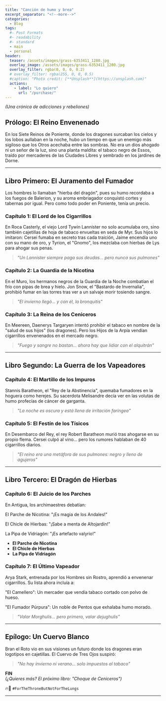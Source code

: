 ```yaml
---
title: "Canción de humo y brea"
excerpt_separator: "<!--more-->"
categories:
  - Blog
tags:
  #- Post Formats
  #- readability
  #- standard
  - main
  - personal
header:
  teaser: /assets/images/grass-6353411_1280.jpg
  overlay_image: /assets/images/grass-6353411_1280.jpg
  overlay_filter: rgba(0, 0, 0, 0.2)
  # overlay_filter: rgba(255, 0, 0, 0.5)
  #caption: "Photo credit: [**Unsplash**](https://unsplash.com)"
  actions:
    - label: "Lo quiero"
      url: "/purchase/"
---
```


*(Una crónica de adicciones y rebeliones)*  

<!--more--> 

## Prólogo: El Reino Envenenado  

En los Siete Reinos de Poniente, donde los dragones surcaban los cielos y los lobos aullaban en la noche, hubo un tiempo en que un enemigo más sigiloso que los Otros acechaba entre las sombras. No era un dios ahogado ni un señor de la luz, sino una planta maldita: el tabaco negro de Essos, traído por mercaderes de las Ciudades Libres y sembrado en los jardines de Dorne.

---

## Libro Primero: El Juramento del Fumador

Los hombres lo llamaban "hierba del dragón", pues su humo recordaba a los fuegos de Balerion, y su aroma embriagador conquistó cortes y tabernas por igual. Pero como todo poder en Poniente, tenía un precio.

### Capítulo 1: El Lord de los Cigarrillos  

En Roca Casterly, el viejo Lord Tywin Lannister no solo acumulaba oro, sino también cajetillas de hoja de tabaco envueltas en seda de Myr. Sus hijos lo imitaron: Cersei fumaba en secreto tras cada traición, Jaime encendía uno con su mano de oro, y Tyrion, el "Gnomo", los mezclaba con hierbas de Lys para ahogar sus penas.
> *"Un Lannister siempre paga sus deudas... pero nunca sus pulmones"*

### Capítulo 2: La Guardia de la Nicotina  

En el Muro, los hermanos negros de la Guardia de la Noche combatían el frío con pipas de brea y hielo. Jon Snow, el "Bastardo de Invernalia", prohibió fumar en las torres tras ver a un salvaje morir tosiendo sangre.
> *"El invierno llegó... y con él, la bronquitis"*  

### Capítulo 3: La Reina de los Ceniceros

En Meereen, Daenerys Targaryen intentó prohibir el tabaco en nombre de la "salud de sus hijos" (los dragones). Pero los Hijos de la Arpía vendían cigarrillos envenenados en el mercado negro.
> *"Fuego y sangre no bastan... ahora hay que lidiar con el alquitrán"*  

---

## Libro Segundo: La Guerra de los Vapeadores  

### Capítulo 4: El Martillo de los Impuros

Stannis Baratheon, el "Rey de la Abstinencia", quemaba fumadores en la hoguera como herejes. Su sacerdota Melisandre decía ver en las volutas de humo profecías de cáncer de garganta.
> *"La noche es oscura y está llena de irritación faríngea"*  

### Capítulo 5: El Festín de los Tísicos

En Desembarco del Rey, el rey Robert Baratheon murió tras ahogarse en su propio flema. Cersei culpó al vino... pero los rumores hablaban de 40 cigarrillos diarios.
> *"El reino era una metáfora de sus pulmones: negro y lleno de agujeros"*  

---

## Libro Tercero: El Dragón de Hierbas  

### Capítulo 6: El Juicio de los Parches  

En Antigua, los archimaestres debatían:

El Parche de Nicotina: "¡Es magia de los Andales!"

El Chicle de Hierbas: "¡Sabe a menta de Altojardín!"

La Pipa de Vidriagón: "¡Es artefacto valyrio!"

- **El Parche de Nicotina**  
- **El Chicle de Hierbas**  
- **La Pipa de Vidriagón**  

### Capítulo 7: El Último Vapeador
Arya Stark, entrenada por los Hombres sin Rostro, aprendió a envenenar cigarrillos. Su lista ahora incluía a:

"El Camellero": Un mercader que vendía tabaco cortado con polvo de hueso.

"El Fumador Púrpura": Un noble de Pentos que exhalaba humo morado.

> *"Valar Morghulis... pero primero, valar dejughulis"*  

---

## Epílogo: Un Cuervo Blanco
Bran el Roto vio en sus visiones un futuro donde los dragones eran logotipos en cajetillas. El Cuervo de Tres Ojos suspiró:
> *"No hay invierno ni verano... solo impuestos al tabaco"*  

**FIN**  
*(¿Quieres más? El próximo libro: "Choque de Ceniceros")*  

🔥🚬 `#ForTheThroneButNotForTheLungs`  

---
